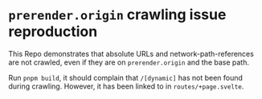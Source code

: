 # `prerender.origin` crawling issue reproduction

This Repo demonstrates that absolute URLs and network-path-references are not crawled, even if they are on `prerender.origin` and the base path.

Run `pnpm build`, it should complain that `/[dynamic]` has not been found during crawling. However, it has been linked to in `routes/+page.svelte`.